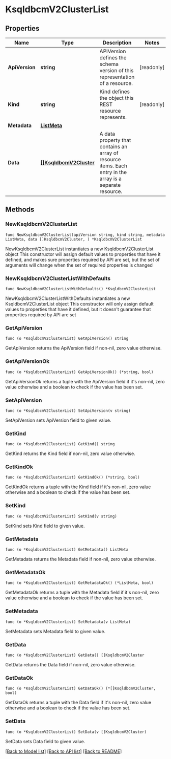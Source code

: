 # KsqldbcmV2ClusterList

## Properties

Name | Type | Description | Notes
------------ | ------------- | ------------- | -------------
**ApiVersion** | **string** | APIVersion defines the schema version of this representation of a resource. | [readonly] 
**Kind** | **string** | Kind defines the object this REST resource represents. | [readonly] 
**Metadata** | [**ListMeta**](ListMeta.md) |  | 
**Data** | [**[]KsqldbcmV2Cluster**](KsqldbcmV2Cluster.md) | A data property that contains an array of resource items. Each entry in the array is a separate resource. | 

## Methods

### NewKsqldbcmV2ClusterList

`func NewKsqldbcmV2ClusterList(apiVersion string, kind string, metadata ListMeta, data []KsqldbcmV2Cluster, ) *KsqldbcmV2ClusterList`

NewKsqldbcmV2ClusterList instantiates a new KsqldbcmV2ClusterList object
This constructor will assign default values to properties that have it defined,
and makes sure properties required by API are set, but the set of arguments
will change when the set of required properties is changed

### NewKsqldbcmV2ClusterListWithDefaults

`func NewKsqldbcmV2ClusterListWithDefaults() *KsqldbcmV2ClusterList`

NewKsqldbcmV2ClusterListWithDefaults instantiates a new KsqldbcmV2ClusterList object
This constructor will only assign default values to properties that have it defined,
but it doesn't guarantee that properties required by API are set

### GetApiVersion

`func (o *KsqldbcmV2ClusterList) GetApiVersion() string`

GetApiVersion returns the ApiVersion field if non-nil, zero value otherwise.

### GetApiVersionOk

`func (o *KsqldbcmV2ClusterList) GetApiVersionOk() (*string, bool)`

GetApiVersionOk returns a tuple with the ApiVersion field if it's non-nil, zero value otherwise
and a boolean to check if the value has been set.

### SetApiVersion

`func (o *KsqldbcmV2ClusterList) SetApiVersion(v string)`

SetApiVersion sets ApiVersion field to given value.


### GetKind

`func (o *KsqldbcmV2ClusterList) GetKind() string`

GetKind returns the Kind field if non-nil, zero value otherwise.

### GetKindOk

`func (o *KsqldbcmV2ClusterList) GetKindOk() (*string, bool)`

GetKindOk returns a tuple with the Kind field if it's non-nil, zero value otherwise
and a boolean to check if the value has been set.

### SetKind

`func (o *KsqldbcmV2ClusterList) SetKind(v string)`

SetKind sets Kind field to given value.


### GetMetadata

`func (o *KsqldbcmV2ClusterList) GetMetadata() ListMeta`

GetMetadata returns the Metadata field if non-nil, zero value otherwise.

### GetMetadataOk

`func (o *KsqldbcmV2ClusterList) GetMetadataOk() (*ListMeta, bool)`

GetMetadataOk returns a tuple with the Metadata field if it's non-nil, zero value otherwise
and a boolean to check if the value has been set.

### SetMetadata

`func (o *KsqldbcmV2ClusterList) SetMetadata(v ListMeta)`

SetMetadata sets Metadata field to given value.


### GetData

`func (o *KsqldbcmV2ClusterList) GetData() []KsqldbcmV2Cluster`

GetData returns the Data field if non-nil, zero value otherwise.

### GetDataOk

`func (o *KsqldbcmV2ClusterList) GetDataOk() (*[]KsqldbcmV2Cluster, bool)`

GetDataOk returns a tuple with the Data field if it's non-nil, zero value otherwise
and a boolean to check if the value has been set.

### SetData

`func (o *KsqldbcmV2ClusterList) SetData(v []KsqldbcmV2Cluster)`

SetData sets Data field to given value.



[[Back to Model list]](../README.md#documentation-for-models) [[Back to API list]](../README.md#documentation-for-api-endpoints) [[Back to README]](../README.md)


